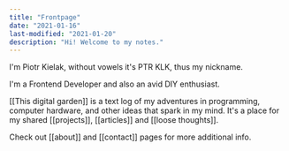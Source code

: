 ```yaml
---
title: "Frontpage"
date: "2021-01-16"
last-modified: "2021-01-20"
description: "Hi! Welcome to my notes."
---
```


I'm Piotr Kielak, without vowels it's PTR KLK, thus my nickname.

I'm a Frontend Developer and also an avid DIY enthusiast.

[[This digital garden]] is a text log of my adventures in programming, computer hardware, and other ideas that spark in my mind. It's a place for my shared [[projects]], [[articles]] and [[loose thoughts]].

Check out [[about]] and [[contact]] pages for more additional info.